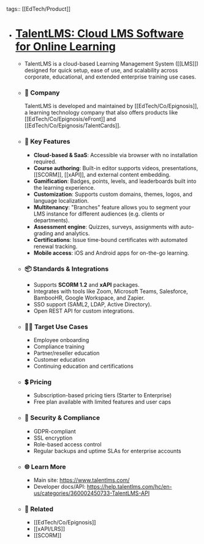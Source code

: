 tags:: [[EdTech/Product]]

- # [TalentLMS: Cloud LMS Software for Online Learning](https://www.talentlms.com/)
	- TalentLMS is a cloud-based Learning Management System ([[LMS]]) designed for quick setup, ease of use, and scalability across corporate, educational, and extended enterprise training use cases.
	- ### 🏢 Company
	  TalentLMS is developed and maintained by [[EdTech/Co/Epignosis]], a learning technology company that also offers products like [[EdTech/Co/Epignosis/eFront]] and [[EdTech/Co/Epignosis/TalentCards]].
	- ### 🚀 Key Features
		- **Cloud-based & SaaS**: Accessible via browser with no installation required.
		- **Course authoring**: Built-in editor supports videos, presentations, [[SCORM]], [[xAPI]], and external content embedding.
		- **Gamification**: Badges, points, levels, and leaderboards built into the learning experience.
		- **Customization**: Supports custom domains, themes, logos, and language localization.
		- **Multitenancy**: "Branches" feature allows you to segment your LMS instance for different audiences (e.g. clients or departments).
		- **Assessment engine**: Quizzes, surveys, assignments with auto-grading and analytics.
		- **Certifications**: Issue time-bound certificates with automated renewal tracking.
		- **Mobile access**: iOS and Android apps for on-the-go learning.
	- ### 📦 Standards & Integrations
		- Supports **SCORM 1.2** and **xAPI** packages.
		- Integrates with tools like Zoom, Microsoft Teams, Salesforce, BambooHR, Google Workspace, and Zapier.
		- SSO support (SAML2, LDAP, Active Directory).
		- Open REST API for custom integrations.
	- ### 🧑‍💼 Target Use Cases
		- Employee onboarding
		- Compliance training
		- Partner/reseller education
		- Customer education
		- Continuing education and certifications
	- ### 💲 Pricing
		- Subscription-based pricing tiers (Starter to Enterprise)
		- Free plan available with limited features and user caps
	- ### 🔐 Security & Compliance
		- GDPR-compliant
		- SSL encryption
		- Role-based access control
		- Regular backups and uptime SLAs for enterprise accounts
	- ### 🌐 Learn More
		- Main site: https://www.talentlms.com/
		- Developer docs/API: https://help.talentlms.com/hc/en-us/categories/360002450733-TalentLMS-API
	- ### 🔗 Related
		- [[EdTech/Co/Epignosis]]
		- [[xAPI/LRS]]
		- [[SCORM]]